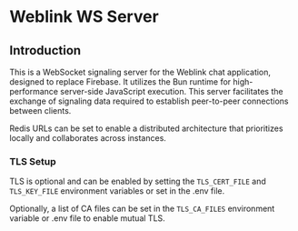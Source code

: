 # Weblink WS Server

## Introduction

This is a WebSocket signaling server for the Weblink chat application, designed to replace Firebase. It utilizes the Bun runtime for high-performance server-side JavaScript execution. This server facilitates the exchange of signaling data required to establish peer-to-peer connections between clients.

Redis URLs can be set to enable a distributed architecture that prioritizes locally and collaborates across instances.

### TLS Setup

TLS is optional and can be enabled by setting the `TLS_CERT_FILE` and `TLS_KEY_FILE` environment variables or set in the .env file.

Optionally, a list of CA files can be set in the `TLS_CA_FILES` environment variable or .env file to enable mutual TLS.
